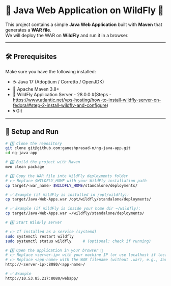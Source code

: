 # 🌟 Java Web Application on WildFly 🌟

This project contains a simple **Java Web Application** built with **Maven** that generates a **WAR file**.  
We will deploy the WAR on **WildFly** and run it in a browser.

---

## 🛠️ Prerequisites

Make sure you have the following installed:

- ☕ Java 17 (Adoptium / Corretto / OpenJDK)  
- 🐘 Apache Maven 3.8+  
- 🦊 WildFly Application Server - 28.0.0
#(Steps - https://www.atlantic.net/vps-hosting/how-to-install-wildfly-server-on-fedora/#step-2-install-wildfly-and-configure)
- 🌀 Git  

---

## 🚀 Setup and Run

```bash
# 1️⃣ Clone the repository
git clone git@github.com:ganeshprasad-n/ng-java-app.git
cd ng-java-app

# 2️⃣ Build the project with Maven
mvn clean package

# 3️⃣ Copy the WAR file into WildFly deployments folder
# 👉 Replace $WILDFLY_HOME with your WildFly installation path
cp target/<war_name> $WILDFLY_HOME/standalone/deployments/

# ✅ Example (if WildFly is installed in /opt/wildfly):
cp target/Java-Web-Apps.war /opt/wildfly/standalone/deployments/

# ✅ Example (if WildFly is inside your home dir ~/wildfly):
cp target/Java-Web-Apps.war ~/wildfly/standalone/deployments/

# 4️⃣ Start WildFly server

# 👉 If installed as a service (systemd)
sudo systemctl restart wildfly
sudo systemctl status wildfly     # (optional: check if running)

# 5️⃣ Open the application in your browser 🎉
# 👉 Replace <server-ip> with your machine IP (or use localhost if local)
# 👉 Replace <app-name> with the WAR filename (without .war), e.g., Java-Web-Apps
http://<server-ip>:8080/<app-name>/

# ✅ Example
http://10.53.85.217:8080/webapp/






